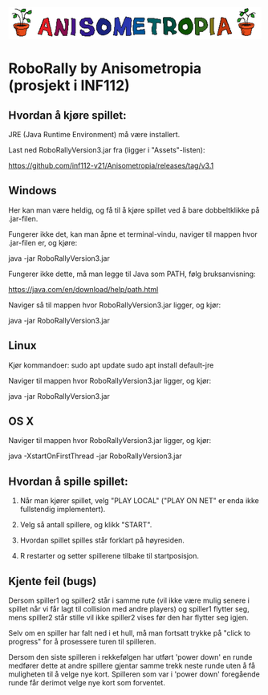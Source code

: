 ![image info](assets/anisometropia.png)

# RoboRally by Anisometropia (prosjekt i INF112)

## Hvordan å kjøre spillet:

JRE (Java Runtime Environment) må være installert.

Last ned RoboRallyVersion3.jar fra (ligger i "Assets"-listen):

https://github.com/inf112-v21/Anisometropia/releases/tag/v3.1

## Windows
Her kan man være heldig, og få til å kjøre spillet ved å bare dobbeltklikke på .jar-filen.

Fungerer ikke det, kan man åpne et terminal-vindu, naviger til mappen hvor .jar-filen er, og kjøre:

java -jar RoboRallyVersion3.jar

Fungerer ikke dette, må man legge til Java som PATH, følg bruksanvisning:

https://java.com/en/download/help/path.html

Naviger så til mappen hvor RoboRallyVersion3.jar ligger, og kjør:

java -jar RoboRallyVersion3.jar

## Linux
Kjør kommandoer:
sudo apt update
sudo apt install default-jre

Naviger til mappen hvor RoboRallyVersion3.jar ligger, og kjør:

java -jar RoboRallyVersion3.jar


## OS X
Naviger til mappen hvor RoboRallyVersion3.jar ligger, og kjør:

java -XstartOnFirstThread -jar RoboRallyVersion3.jar


## Hvordan å spille spillet:
1. Når man kjører spillet, velg "PLAY LOCAL" ("PLAY ON NET" er enda ikke fullstendig implementert).

2. Velg så antall spillere, og klikk "START".

3. Hvordan spillet spilles står forklart på høyresiden.

4. R restarter og setter spillerene tilbake til startposisjon.


## Kjente feil (bugs)
Dersom spiller1 og spiller2 står i samme rute (vil ikke være mulig senere i spillet når vi får 
lagt til collision med andre players) og spiller1 flytter seg, mens spiller2 står stille
vil ikke spiller2 vises før den har flytter seg igjen.

Selv om en spiller har falt ned i et hull, må man fortsatt trykke på "click to progress" for
å prosessere turen til spilleren.

Dersom den siste spilleren i rekkefølgen har utført 'power down' en runde medfører dette at andre spillere gjentar samme trekk neste runde uten å få muligheten til å velge nye kort. Spilleren som var i 'power down' foregående runde får derimot velge nye kort som forventet.
